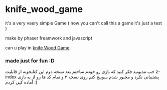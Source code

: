 # knife_wood_game
it's a very vaery simple Game ( now you can't call this a game it's just a test )

make by phaser freamwork and javascript

can u play in [knife Wood Game](https://geeksesi.github.io/knife_wood_game)

### made just for fun :D 

خب مدیونید فکر کنید که بازی رو خودم ساختم  بعد نسخه دوم این کتابخونه از قابلیت 
z-index 
پشتیبانی نکرد و مجبور شدم سوییچ کنم روی نسخه ۳ 
و تمام کد ها رو از یه بازی آماده کپی کردم :)